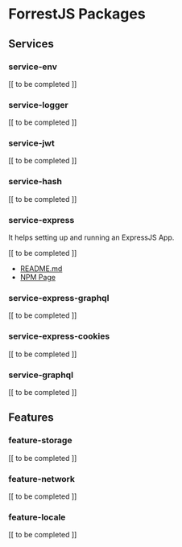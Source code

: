 # ForrestJS Packages

## Services

### service-env

[[ to be completed ]]

### service-logger

[[ to be completed ]]

### service-jwt

[[ to be completed ]]

### service-hash

[[ to be completed ]]

### service-express

It helps setting up and running an ExpressJS App.

[[ to be completed ]]

- [README.md](https://github.com/forrestjs/forrestjs/blob/master/packages/service-express/README.md)
- [NPM Page](https://www.npmjs.com/package/@forrestjs/service-express)

### service-express-graphql

[[ to be completed ]]

### service-express-cookies

[[ to be completed ]]

### service-graphql

[[ to be completed ]]

## Features

### feature-storage

[[ to be completed ]]

### feature-network

[[ to be completed ]]

### feature-locale

[[ to be completed ]]

